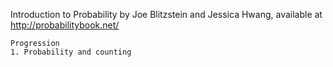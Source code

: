 Introduction to Probability by Joe Blitzstein and Jessica Hwang, available at http://probabilitybook.net/

```
Progression
1. Probability and counting
```
